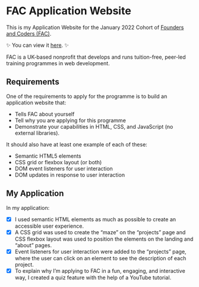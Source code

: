 # FAC Application Website

This is my Application Website for the January 2022 Cohort of [Founders and Coders (FAC)](https://www.foundersandcoders.com/).  

:sparkles: You can view it [here](https://sonianb.github.io/FAC-application-website/). :sparkles: 

FAC is a UK-based nonprofit that develops and runs tuition-free, peer-led training programmes in web development. 

## Requirements
One of the requirements to apply for the programme is to build an application website that:

* Tells FAC about yourself
* Tell why you are applying for this programme
* Demonstrate your capabilities in HTML, CSS, and JavaScript (no external libraries).
  
It should also have at least one example of each of these:

* Semantic HTML5 elements
* CSS grid or flexbox layout (or both)
* DOM event listeners for user interaction
* DOM updates in response to user interaction 

## My Application
In my application: 
- [x] I used semantic HTML elements as much as possible to create an accessible user experience.
- [x] A CSS grid was used to create the “maze” on the “projects” page and CSS flexbox layout was used to position the elements on the landing and “about” pages.
- [x] Event listeners for user interaction were added to the “projects” page, where the user can click on an element to see the description of each project. 
- [x] To explain why I’m applying to FAC in a fun, engaging, and interactive way, I created a quiz feature with the help of a YouTube tutorial. 
